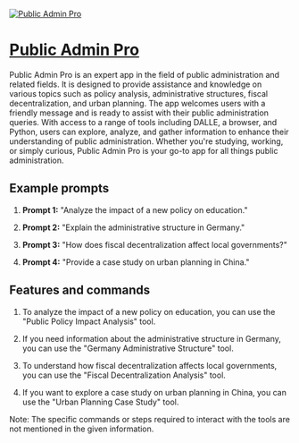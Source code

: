 [![Public Admin Pro](https://files.oaiusercontent.com/file-4De6ArHefAxflm7Fh8QDbm1o?se=2123-10-17T10%3A36%3A36Z&sp=r&sv=2021-08-06&sr=b&rscc=max-age%3D31536000%2C%20immutable&rscd=attachment%3B%20filename%3De2d85a74-7980-4f61-b81a-1bd6be32203c.png&sig=gA5K82w6p41hTvdIkO5sXRyFkXOSdxzCLLaxeeidiL0%3D)](https://chat.openai.com/g/g-svvC1ZdII-public-admin-pro)

# [Public Admin Pro](https://chat.openai.com/g/g-svvC1ZdII-public-admin-pro)

Public Admin Pro is an expert app in the field of public administration and related fields. It is designed to provide assistance and knowledge on various topics such as policy analysis, administrative structures, fiscal decentralization, and urban planning. The app welcomes users with a friendly message and is ready to assist with their public administration queries. With access to a range of tools including DALLE, a browser, and Python, users can explore, analyze, and gather information to enhance their understanding of public administration. Whether you're studying, working, or simply curious, Public Admin Pro is your go-to app for all things public administration.

## Example prompts

1. **Prompt 1:** "Analyze the impact of a new policy on education."

2. **Prompt 2:** "Explain the administrative structure in Germany."

3. **Prompt 3:** "How does fiscal decentralization affect local governments?"

4. **Prompt 4:** "Provide a case study on urban planning in China."

## Features and commands

1. To analyze the impact of a new policy on education, you can use the "Public Policy Impact Analysis" tool.

2. If you need information about the administrative structure in Germany, you can use the "Germany Administrative Structure" tool.

3. To understand how fiscal decentralization affects local governments, you can use the "Fiscal Decentralization Analysis" tool.

4. If you want to explore a case study on urban planning in China, you can use the "Urban Planning Case Study" tool.

Note: The specific commands or steps required to interact with the tools are not mentioned in the given information.